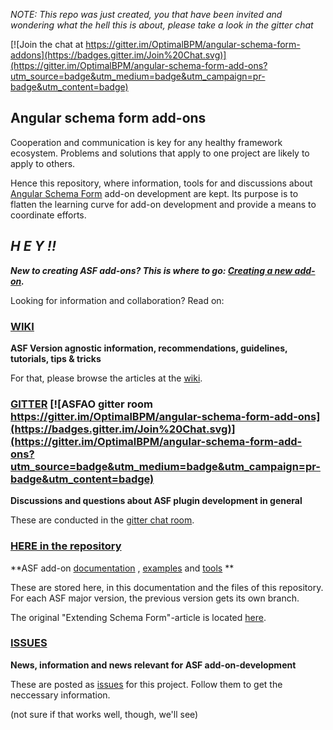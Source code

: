 
*NOTE: This repo was just created, you that have been invited and wondering what the hell this is about, please take a look in the gitter chat*

[![Join the chat at https://gitter.im/OptimalBPM/angular-schema-form-addons](https://badges.gitter.im/Join%20Chat.svg)](https://gitter.im/OptimalBPM/angular-schema-form-add-ons?utm_source=badge&utm_medium=badge&utm_campaign=pr-badge&utm_content=badge)

## Angular schema form add-ons

Cooperation and communication is key for any healthy framework ecosystem. Problems and solutions that apply to one project are likely to apply to others.

Hence this repository, where information, tools for and discussions about [Angular Schema Form](https://github.com/Textalk/angular-schema-form) add-on development are kept. 
Its purpose is to flatten the learning curve for add-on development and provide a means to coordinate efforts.
## *H E Y !!*
***New to creating ASF add-ons? This is where to go: [Creating a new add-on](https://github.com/OptimalBPM/angular-schema-form-add-ons/wiki/Creating-a-new-add-on).***

Looking for information and collaboration? Read on:

### [WIKI](https://github.com/OptimalBPM/angular-schema-form-add-ons/wiki)
**ASF Version agnostic information, recommendations, guidelines, tutorials, tips & tricks**

For that, please browse the articles at the [wiki](https://github.com/OptimalBPM/angular-schema-form-add-ons/wiki).

### [GITTER](https://gitter.im/OptimalBPM/angular-schema-form-add-ons) [![ASFAO gitter room https://gitter.im/OptimalBPM/angular-schema-form-add-ons](https://badges.gitter.im/Join%20Chat.svg)](https://gitter.im/OptimalBPM/angular-schema-form-add-ons?utm_source=badge&utm_medium=badge&utm_campaign=pr-badge&utm_content=badge)
**Discussions and questions about ASF plugin development in general**

These are conducted in the [gitter chat room](https://gitter.im/OptimalBPM/angular-schema-form-add-ons).

### [HERE in the repository](https://github.com/OptimalBPM/angular-schema-form-add-ons)
**ASF add-on [documentation](https://github.com/OptimalBPM/angular-schema-form-add-ons/tree/master/documentation)
, [examples](https://github.com/OptimalBPM/angular-schema-form-add-ons/tree/master/examples) and [tools](https://github.com/OptimalBPM/angular-schema-form-add-ons/tree/master/tools) **

These are stored here, in this documentation and the files of this repository.
For each ASF major version, the previous version gets its own branch.

The original "Extending Schema Form"-article is located [here](https://github.com/OptimalBPM/angular-schema-form-add-ons/blob/master/documentation/extending.md).

### [ISSUES](https://github.com/OptimalBPM/angular-schema-form-add-ons/issues)
**News, information and news relevant for ASF add-on-development**

These are posted as [issues](https://github.com/OptimalBPM/angular-schema-form-add-ons/issues) for this project. 
Follow them to get the neccessary information.

(not sure if that works well, though, we'll see)

 
